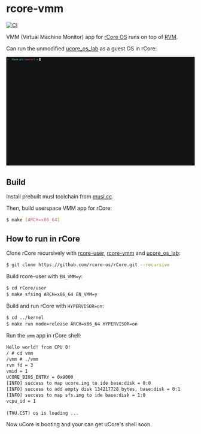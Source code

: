 # rcore-vmm

[![CI](https://github.com/rcore-os/rcore-vmm/workflows/CI/badge.svg?branch=master)](https://github.com/rcore-os/rcore-vmm/actions)

VMM (Virtual Machine Monitor) app for [rCore OS](https://github.com/rcore-os/rCore) runs on top of [RVM](https://github.com/rcore-os/RVM).

Can run the unmodified [ucore_os_lab](https://github.com/chyyuu/os_kernel_lab/tree/master) as a guest OS in rCore:

[![Run uCore in rCore](demo/run-ucore-in-rcore.gif)](https://asciinema.org/a/381007?autoplay=1)

## Build

Install prebuilt musl toolchain from [musl.cc](https://musl.cc/).

Then, build userspace VMM app for rCore:

```bash
$ make [ARCH=x86_64]
```

## How to run in rCore

Clone rCore recursively with [rcore-user](https://github.com/rcore-os/rcore-user), [rcore-vmm](https://github.com/rcore-os/rcore-vmm) and [ucore_os_lab](https://github.com/chyyuu/os_kernel_lab/tree/master):

```bash
$ git clone https://github.com/rcore-os/rCore.git --recursive
```

Build rcore-user with `EN_VMM=y`:

```bash
$ cd rCore/user
$ make sfsimg ARCH=x86_64 EN_VMM=y
```

Build and run rCore with `HYPERVISOR=on`:

```bash
$ cd ../kernel
$ make run mode=release ARCH=x86_64 HYPERVISOR=on
```

Run the `vmm` app in rCore shell:

```
Hello world! from CPU 0!
/ # cd vmm
/vmm # ./vmm
rvm fd = 3
vmid = 1
UCORE_BIOS_ENTRY = 0x9000
[INFO] success to map ucore.img to ide base:disk = 0:0
[INFO] success to add empty disk 134217728 bytes, base:disk = 0:1
[INFO] success to map sfs.img to ide base:disk = 1:0
vcpu_id = 1

(THU.CST) os is loading ...
```

Now uCore is booting and your can get uCore's shell soon.
